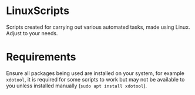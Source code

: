 # LinuxScripts
Scripts created for carrying out various automated tasks, made using Linux. Adjust to your needs.

# Requirements
Ensure all packages being used are installed on your system, for example `xdotool`, it is required for some scripts to work but may not be available to you unless installed manually (`sudo apt install xdotool`).

